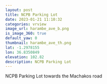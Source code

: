 ```yaml
---
layout: post
title: NCPB Parking Lot
date: 2023-01-21 11:10:32
categories: vrview
image_url: harambe_ave_b.png
is_image_360: true
default_yaw: 0
thumbnail: harambe_ave_th.png
lat: -1.2978155
lon: 36.8350849
elevation: 102.82
description: NCPB Parking Lot
---
```

NCPB Parking Lot towards the Machakos road
